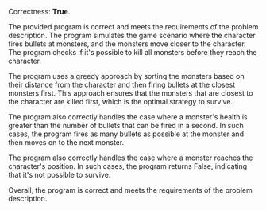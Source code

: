 Correctness: **True**.

The provided program is correct and meets the requirements of the problem description. The program simulates the game scenario where the character fires bullets at monsters, and the monsters move closer to the character. The program checks if it's possible to kill all monsters before they reach the character.

The program uses a greedy approach by sorting the monsters based on their distance from the character and then firing bullets at the closest monsters first. This approach ensures that the monsters that are closest to the character are killed first, which is the optimal strategy to survive.

The program also correctly handles the case where a monster's health is greater than the number of bullets that can be fired in a second. In such cases, the program fires as many bullets as possible at the monster and then moves on to the next monster.

The program also correctly handles the case where a monster reaches the character's position. In such cases, the program returns False, indicating that it's not possible to survive.

Overall, the program is correct and meets the requirements of the problem description.